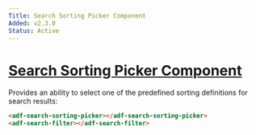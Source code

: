 ```yaml
---
Title: Search Sorting Picker Component
Added: v2.3.0
Status: Active
---
```


# [Search Sorting Picker Component](../../../lib/content-services/src/lib/search/components/search-sorting-picker/search-sorting-picker.component.ts "Defined in search-sorting-picker.component.ts")

Provides an ability to select one of the predefined sorting definitions for search results:

```html
<adf-search-sorting-picker></adf-search-sorting-picker>
<adf-search-filter></adf-search-filter>
```
